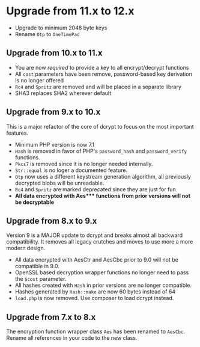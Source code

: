 # Upgrade from 11.x to 12.x
- Upgrade to minimum 2048 byte keys
- Rename `Otp` to `OneTimePad`

## Upgrade from 10.x to 11.x
- You are now _required_ to provide a key to all encrypt/decrypt functions
- All `cost` parameters have been remove, password-based key derivation is no longer offered
- `Rc4` and `Spritz` are removed and will be placed in a separate library
- SHA3 replaces SHA2 wherever default

## Upgrade from 9.x to 10.x
This is a major refactor of the core of dcrypt to focus on the most important features.
- Minimum PHP version is now 7.1 
- `Hash` is removed in favor of PHP's `password_hash` and `password_verify` functions.
- `Pkcs7` is removed since it is no longer needed internally.
- `Str::equal` is no loger a documented feature.
- `Otp` now uses a different keystream generation algorithm, all previously decrypted blobs will be unreadable.
- `Rc4` and `Spritz` are marked deprecated since they are just for fun
- **All data encrypted with Aes\*\*\* functions from prior versions will not be decryptable**

## Upgrade from 8.x to 9.x
Version 9 is a MAJOR update to dcrypt and breaks almost all backward compatibility.
It removes all legacy crutches and moves to use more a more modern design.

- All data encrypted with AesCtr and AesCbc prior to 9.0 will not be compatible in 9.0.
- OpenSSL based decryption wrapper functions no longer need to pass the `$cost` parameter.
- All hashes created with `Hash` in prior versions are no longer compatible.
- Hashes generated by `Hash::make` are now 60 bytes instead of 64
- `load.php` is now removed. Use composer to load dcrypt instead.

## Upgrade from 7.x to 8.x
The encryption function wrapper class `Aes` has been renamed to `AesCbc`.
Rename all references in your code to the new class.